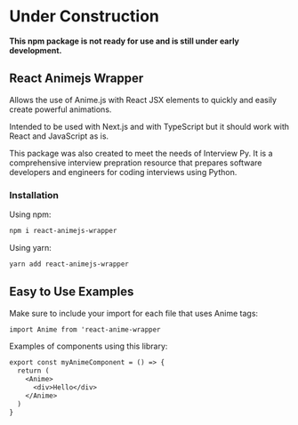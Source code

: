 # Under Construction

**This npm package is not ready for use and is still under early development.**

## React Animejs Wrapper

Allows the use of Anime.js with React JSX elements to quickly and easily create powerful animations.

Intended to be used with Next.js and with TypeScript but it should work with React and JavaScript as is.

This package was also created to meet the needs of Interview Py. It is a comprehensive interview prepration resource that prepares software developers and engineers for coding interviews using Python.

### Installation

Using npm:

```sh
npm i react-animejs-wrapper
```

Using yarn:

```sh
yarn add react-animejs-wrapper
```

## Easy to Use Examples

Make sure to include your import for each file that uses Anime tags:

```txt
import Anime from 'react-anime-wrapper
```

Examples of components using this library:

```txt
export const myAnimeComponent = () => {
  return (
    <Anime>
      <div>Hello</div>
    </Anime>
  )  
}
```
